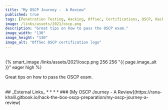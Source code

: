 ```yaml
---
title: "My OSCP Journey -  A Review"
published: true
tags: [Penetration Testing, Hacking, Offsec, Certifications, OSCP, Hack the Box]
image: /links/assets/2021/oscp.png
description: "Great tips on how to pass the OSCP exam."
image_width: "130"
image_height: "130"
image_alt: "OffSec OSCP certification logo"
---
```


<br>
{% smart_image /links/assets/2021/oscp.png 256 256 "{{ page.image_alt }}" eager high %}
<br>

Great tips on how to pass the OSCP exam.

<br>
## _External Links_
* * *
* ### [My OSCP Journey - A Review](https://rana-khalil.gitbook.io/hack-the-box-oscp-preparation/my-oscp-journey-a-review)
